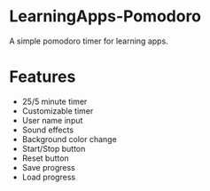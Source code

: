 # LearningApps-Pomodoro

A simple pomodoro timer for learning apps.

# Features
- 25/5 minute timer
- Customizable timer
- User name input
- Sound effects
- Background color change
- Start/Stop button
- Reset button
- Save progress
- Load progress
